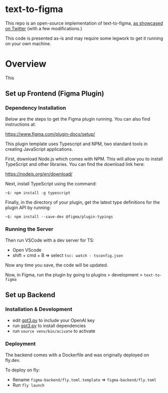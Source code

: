 # text-to-figma

This repo is an open-source implementation of text-to-figma, [as showcased on Twitter](https://twitter.com/mathemagic1an/status/1589657222094934016) (with a few modifications.)

This code is presented as-is and may require some legwork to get it running on your own machine.

# Overview

This 

## Set up Frontend (Figma Plugin)

### Dependency Installation

Below are the steps to get the Figma plugin running. You can also find instructions at:

https://www.figma.com/plugin-docs/setup/

This plugin template uses Typescript and NPM, two standard tools in creating JavaScript applications.

First, download Node.js which comes with NPM. This will allow you to install TypeScript and other
libraries. You can find the download link here:

  https://nodejs.org/en/download/

Next, install TypeScript using the command:

```
~$: npm install -g typescript
```

Finally, in the directory of your plugin, get the latest type definitions for the plugin API by running:

```
~$: npm install --save-dev @figma/plugin-typings
```

### Running the Server

Then run VSCode with a dev server for TS:
- Open VScode
- shift + cmd + B => select `tsc: watch - tsconfig.json`

Now any time you save, the code will be updated.

Now, in Figma, run the plugin by going to plugins > development > `text-to-figma`


## Set up Backend

### Installation & Development
- edit [gpt3.py](https://github.com/jayhack/text-to-figma/blob/main/figma-backend/app/gpt3.py) to include your OpenAI key
- run [gpt3.py](https://github.com/jayhack/text-to-figma/blob/main/figma-backend/app/gpt3.py) to install dependencies
- run `source venv/bin/acivate` to activate 


### Deployment 

The backend comes with a Dockerfile and was originally deployed on fly.dev.

To deploy on fly:
- Rename `figma-backend/fly.toml.template` => `figma-backend/fly.toml`
- Run `fly launch`

